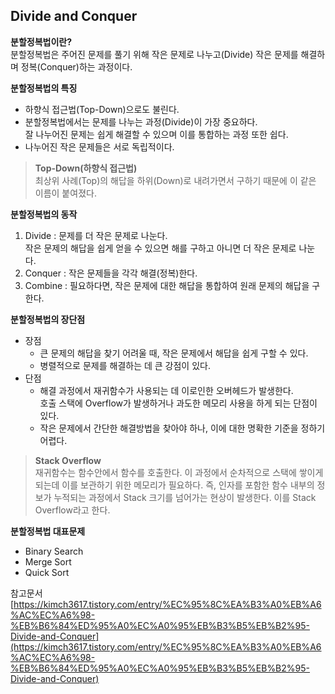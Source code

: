 ##  Divide and Conquer
**분할정복법이란?**   
분할정복법은 주어진 문제를 풀기 위해 작은 문제로 나누고(Divide) 작은 문제를 해결하며 정복(Conquer)하는 과정이다.    

**분할정복법의 특징**    
- 하향식 접근법(Top-Down)으로도 불린다.  
- 분할정복법에서는 문제를 나누는 과정(Divide)이 가장 중요하다.   
	잘 나누어진 문제는 쉽게 해결할 수 있으며 이를 통합하는 과정 또한 쉽다.   
- 나누어진 작은 문제들은 서로 독립적이다.  

> **Top-Down(하향식 접근법)**  
> 최상위 사례(Top)의 해답을 하위(Down)로 내려가면서 구하기 때문에 이 같은 이름이 붙여졌다.  

**분할정복법의 동작**  
1. Divide : 문제를 더 작은 문제로 나눈다.  
	작은 문제의 해답을 쉽게 얻을 수 있으면 해를 구하고 아니면 더 작은 문제로 나눈다.   
2. Conquer : 작은 문제들을 각각 해결(정복)한다.  
3. Combine : 필요하다면, 작은 문제에 대한 해답을 통합하여 원래 문제의 해답을 구한다.   

**분할정복법의 장단점**  
- 장점  
	- 큰 문제의 해답을 찾기 어려울 때, 작은 문제에서 해답을 쉽게 구할 수 있다.  
	- 병렬적으로 문제를 해결하는 데 큰 강점이 있다.  
- 단점  
	- 해결 과정에서 재귀함수가 사용되는 데 이로인한 오버헤드가 발생한다.  
		호출 스택에 Overflow가 발생하거나 과도한 메모리 사용을 하게 되는 단점이 있다.  
	- 작은 문제에서 간단한 해결방법을 찾아야 하나, 이에 대한 명확한 기준을 정하기 어렵다.  

> **Stack Overflow**  
> 재귀함수는 함수안에서 함수를 호출한다. 이 과정에서 순차적으로 스택에 쌓이게 되는데 이를 보관하기 위한 메모리가 필요하다. 즉, 인자를 포함한 함수 내부의 정보가 누적되는 과정에서 Stack 크기를 넘어가는 현상이 발생한다. 이를 Stack Overflow라고 한다.  

**분할정복법 대표문제**  
- Binary Search  
- Merge Sort  
- Quick Sort  

참고문서
[https://kimch3617.tistory.com/entry/%EC%95%8C%EA%B3%A0%EB%A6%AC%EC%A6%98-%EB%B6%84%ED%95%A0%EC%A0%95%EB%B3%B5%EB%B2%95-Divide-and-Conquer](https://kimch3617.tistory.com/entry/%EC%95%8C%EA%B3%A0%EB%A6%AC%EC%A6%98-%EB%B6%84%ED%95%A0%EC%A0%95%EB%B3%B5%EB%B2%95-Divide-and-Conquer)  